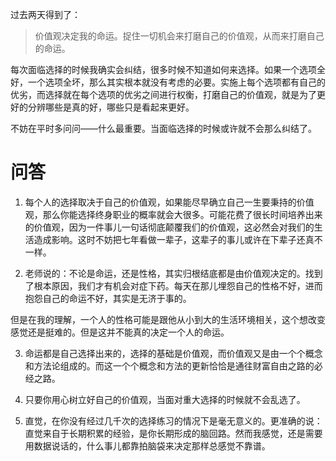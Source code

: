 过去两天得到了：
> 价值观决定我的命运。捉住一切机会来打磨自己的价值观，从而来打磨自己的命运。

每次面临选择的时候我确实会纠结，很多时候不知道如何来选择。如果一个选项全好，一个选项全坏，那么其实根本就没有考虑的必要。实施上每个选项都有自己的优劣，而选择就在每个选项的优劣之间进行权衡，打磨自己的价值观，就是为了更好的分辨哪些是真的好，哪些只是看起来更好。

不妨在平时多问问——什么最重要。当面临选择的时候或许就不会那么纠结了。

# 问答

1. 每个人的选择取决于自己的价值观，如果能尽早确立自己一生要秉持的价值观，那么你能选择终身职业的概率就会大很多。可能花费了很长时间培养出来的价值观，因为一件事儿一句话彻底颠覆我们的价值观，这必然会对我们的生活造成影响。这时不妨把七年看做一辈子，这辈子的事儿或许在下辈子还真不一样。

2. 老师说的：不论是命运，还是性格，其实归根结底都是由价值观决定的。找到了根本原因，我们才有机会对症下药。每天在那儿埋怨自己的性格不好，进而抱怨自己的命运不好，其实是无济于事的。 

但是在我的理解，一个人的性格可能是跟他从小到大的生活环境相关，这个想改变感觉还是挺难的。但是这并不能真的决定一个人的命运。

3. 命运都是自己选择出来的，选择的基础是价值观，而价值观又是由一个个概念和方法论组成的。而这一个个概念和方法的更新恰恰是通往财富自由之路的必经之路。

4. 只要你用心树立好自己的价值观，当面对重大选择的时候就不会乱选了。

5. 直觉，在你没有经过几千次的选择练习的情况下是毫无意义的。更准确的说：直觉来自于长期积累的经验，是你长期形成的脑回路。然而我感觉，还是需要用数据说话的，什么事儿都靠拍脑袋来决定那样总感觉不靠谱。

